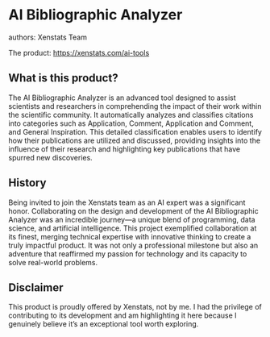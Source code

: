 # AI Bibliographic Analyzer
authors: Xenstats Team

The product: https://xenstats.com/ai-tools

## What is this product?
The AI Bibliographic Analyzer is an advanced tool designed to assist scientists and researchers in comprehending the impact of their work within the scientific community. It automatically analyzes and classifies citations into categories such as Application, Comment, Application and Comment, and General Inspiration. This detailed classification enables users to identify how their publications are utilized and discussed, providing insights into the influence of their research and highlighting key publications that have spurred new discoveries.

## History
Being invited to join the Xenstats team as an AI expert was a significant honor. Collaborating on the design and development of the AI Bibliographic Analyzer was an incredible journey—a unique blend of programming, data science, and artificial intelligence. This project exemplified collaboration at its finest, merging technical expertise with innovative thinking to create a truly impactful product. It was not only a professional milestone but also an adventure that reaffirmed my passion for technology and its capacity to solve real-world problems.

## Disclaimer
This product is proudly offered by Xenstats, not by me. I had the privilege of contributing to its development and am highlighting it here because I genuinely believe it’s an exceptional tool worth exploring.
